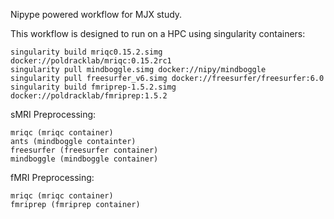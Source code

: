 Nipype powered workflow for MJX study.

This workflow is designed to run on a HPC using singularity containers:
	
	singularity build mriqc0.15.2.simg docker://poldracklab/mriqc:0.15.2rc1
	singularity pull mindboggle.simg docker://nipy/mindboggle
	singularity pull freesurfer_v6.simg docker://freesurfer/freesurfer:6.0
	singularity build fmriprep-1.5.2.simg docker://poldracklab/fmriprep:1.5.2

sMRI Preprocessing:
	
	mriqc (mriqc container)
	ants (mindboggle containter)
	freesurfer (freesurfer container)
	mindboggle (mindboggle container)

fMRI Preprocessing:
	
	mriqc (mriqc container)
	fmriprep (fmriprep container)
